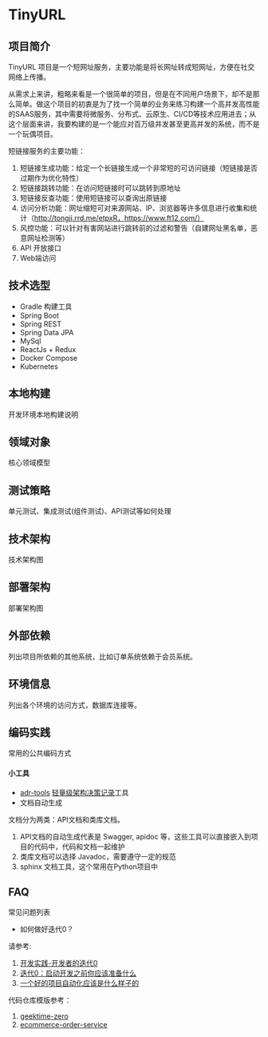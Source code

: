 
# TinyURL

## 项目简介

TinyURL 项目是一个短网址服务，主要功能是将长网址转成短网址，方便在社交网络上传播。

从需求上来讲，粗略来看是一个很简单的项目，但是在不同用户场景下，却不是那么简单。做这个项目的初衷是为了找一个简单的业务来练习构建一个高并发高性能的SAAS服务，其中需要将微服务、分布式、云原生、CI/CD等技术应用进去；从这个层面来讲，我要构建的是一个能应对百万级并发甚至更高并发的系统，而不是一个玩偶项目。

短链接服务的主要功能：
1. 短链接生成功能：给定一个长链接生成一个非常短的可访问链接（短链接是否过期作为优化特性）
2. 短链接跳转功能：在访问短链接时可以跳转到原地址
3. 短链接反查功能：使用短链接可以查询出原链接
4. 访问分析功能：网址缩短可对来源网站、IP、浏览器等许多信息进行收集和统计（http://tongji.rrd.me/etpxR，https://www.ft12.com/）
5. 风控功能：可以针对有害网站进行跳转前的过滤和警告（自建网址黑名单，恶意网址检测等）
6. API 开放接口
7. Web端访问

## 技术选型

- Gradle 构建工具
- Spring Boot
- Spring REST
- Spring Data JPA
- MySql
- ReactJs + Redux
- Docker Compose
- Kubernetes

## 本地构建

开发环境本地构建说明

## 领域对象

核心领域模型

## 测试策略

单元测试、集成测试(组件测试)、API测试等如何处理

## 技术架构

技术架构图

## 部署架构

部署架构图

## 外部依赖

列出项目所依赖的其他系统，比如订单系统依赖于会员系统。

## 环境信息

列出各个环境的访问方式，数据库连接等。

## 编码实践

常用的公共编码方式

#### 小工具

- [adr-tools](https://github.com/npryce/adr-tools/blob/master/INSTALL.md) [轻量级架构决策记录](https://www.thoughtworks.com/radar/techniques/lightweight-architecture-decision-records)工具
- 文档自动生成

文档分为两类：API文档和类库文档。
1. API文档的自动生成代表是 Swagger, apidoc 等，这些工具可以直接嵌入到项目的代码中，代码和文档一起维护
2. 类库文档可以选择 Javadoc，需要遵守一定的规范
3. sphinx 文档工具，这个常用在Python项目中

## FAQ

常见问题列表

- 如何做好迭代0？

请参考:
1. [开发实践-开发者的迭代0](https://insights.thoughtworks.cn/backend-development-iteration0/)
2. [迭代0：启动开发之前你应该准备什么](https://time.geekbang.org/column/article/77294)
3. [一个好的项目自动化应该是什么样子的](https://time.geekbang.org/column/article/86561)

代码仓库模版参考：
1. [geektime-zero](https://github.com/dreamhead/geektime-zero)
2. [ecommerce-order-service](https://github.com/e-commerce-sample/ecommerce-order-service)

